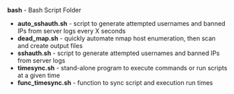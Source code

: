 <b>bash</b> - Bash Script Folder<br>
- <B>auto_sshauth.sh</B> - script to generate attempted usernames and banned IPs from server logs every X seconds<br>
- <B>dead_map.sh</B> - quickly automate nmap host enumeration, then scan and create output files<br>
- <B>sshauth.sh</B> - script to generate attempted usernames and banned IPs from server logs<br>
- <B>timesync.sh</B> - stand-alone program to execute commands or run scripts at a given time<br>
- <B>func_timesync.sh</B> - function to sync script and execution run times<br>
<br>
